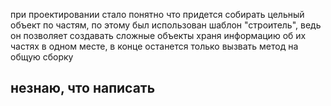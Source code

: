 при проектировании стало понятно что придется 
собирать цельный объект по частям, по этому был 
использован шаблон "строитель", ведь он позволяет 
создавать сложные объекты храня информацию об их 
частях в одном месте, в конце останется только 
вызвать метод на общую сборку

## незнаю, что написать